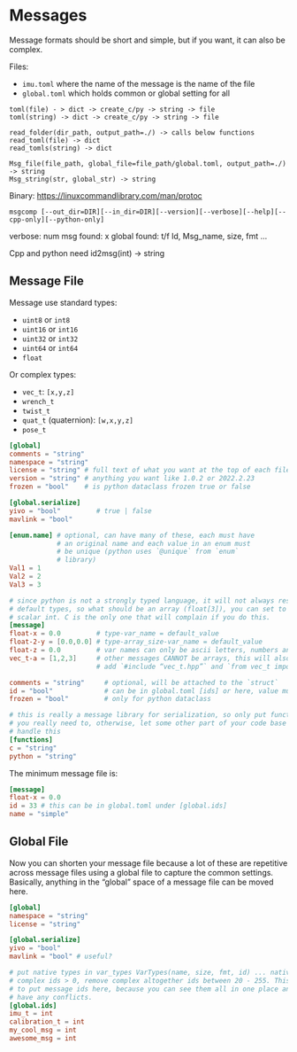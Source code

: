 # Messages

Message formats should be short and simple, but if you want, it can also be complex.

Files:

- `imu.toml` where the name of the message is the name of the file
- `global.toml` which holds common or global setting for all

```
toml(file) - > dict -> create_c/py -> string -> file
toml(string) -> dict -> create_c/py -> string -> file

read_folder(dir_path, output_path=./) -> calls below functions
read_toml(file) -> dict
read_tomls(string) -> dict

Msg_file(file_path, global_file=file_path/global.toml, output_path=./) -> string
Msg_string(str, global_str) -> string
```

Binary:
https://linuxcommandlibrary.com/man/protoc

```
msgcomp [--out_dir=DIR][--in_dir=DIR][--version][--verbose][--help][--cpp-only][--python-only]
```

verbose:
num msg found: x
global found: t/f
Id, Msg_name, size, fmt
…

Cpp and python need id2msg(int) -> string

## Message File

Message use standard types:

- `uint8` or `int8`
- `uint16` or `int16`
- `uint32` or `int32`
- `uint64` or `int64`
- `float`

Or complex types:

- `vec_t`: `[x,y,z]`
- `wrench_t`
- `twist_t`
- `quat_t` (quaternion): `[w,x,y,z]`
- `pose_t`

```toml
[global]
comments = "string"
namespace = "string"
license = "string" # full text of what you want at the top of each file
version = "string" # anything you want like 1.0.2 or 2022.2.23
frozen = "bool"    # is python dataclass frozen true or false

[global.serialize]
yivo = "bool"         # true | false
mavlink = "bool"

[enum.name] # optional, can have many of these, each must have
            # an original name and each value in an enum must
            # be unique (python uses `@unique` from `enum`
            # library)
Val1 = 1
Val2 = 2
Val3 = 3

# since python is not a strongly typed language, it will not always respect
# default types, so what should be an array (float[3]), you can set to a
# scalar int. C is the only one that will complain if you do this.
[message]
float-x = 0.0         # type-var_name = default_value
float-2-y = [0.0,0.0] # type-array_size-var_name = default_value
float-z = 0.0         # var names can only be ascii letters, numbers and -
vec_t-a = [1,2,3]     # other messages CANNOT be arrays, this will also automatically
                      # add `#include “vec_t.hpp”` and `from vec_t import *` when generated

comments = "string"     # optional, will be attached to the `struct`
id = "bool"             # can be in global.toml [ids] or here, value must be between 20 - 255
frozen = "bool"         # only for python dataclass

# this is really a message library for serialization, so only put functions if
# you really need to, otherwise, let some other part of your code base
# handle this
[functions]
c = "string"
python = "string"
```

The minimum message file is:

```toml
[message]
float-x = 0.0
id = 33 # this can be in global.toml under [global.ids]
name = "simple"
```

## Global File

Now you can shorten your message file because a lot of these are repetitive across message files using a global file
to capture the common settings. Basically, anything in the “global” space of a message file can be moved here.

```toml
[global]
namespace = "string"
license = "string"

[global.serialize]
yivo = "bool"
mavlink = "bool" # useful?

# put native types in var_types VarTypes(name, size, fmt, id) ... native ids = 0,
# complex ids > 0, remove complex altogether ids between 20 - 255. This is nice
# to put message ids here, because you can see them all in one place and know you don’t
# have any conflicts.
[global.ids]
imu_t = int
calibration_t = int
my_cool_msg = int
awesome_msg = int
```